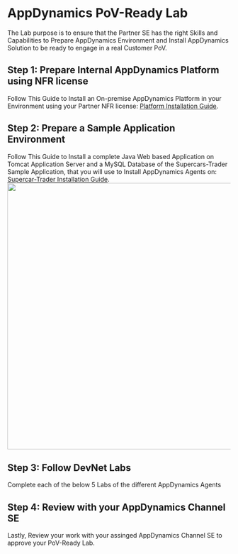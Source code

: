 # AppDynamics PoV-Ready Lab
The Lab purpose is to ensure that the Partner SE has the right Skills and Capabilities to Prepare AppDynamics Environment and Install AppDynamics Solution to be ready to engage in a real Customer PoV. 

## Step 1:  Prepare Internal AppDynamics Platform using NFR license
Follow This Guide to Install an On-premise AppDynamics Platform in your Environment using your Partner NFR license:
[Platform Installation Guide](https://github.com/sherifadel90/AppDynamicsPlatformInstallation).

## Step 2: Prepare a Sample Application Environment
Follow This Guide to Install a complete Java Web based Application on Tomcat Application Server and a MySQL Database of the Supercars-Trader Sample Application,  that you will use to Install AppDynamics Agents on: [Supercar-Trader Installation Guide](https://github.com/sherifadel90/AppDynamics-SupercarsJavaApp).
<img src="https://github.com/sherifadel90/AppDynamics-SupercarsJavaApp/blob/master/doc-images/supercars-home.png" width="600">

## Step 3: Follow DevNet Labs
Complete  each of the  below 5 Labs of the different AppDynamics Agents 

## Step 4: Review with your AppDynamics Channel SE
Lastly, Review your work with your assinged AppDynamics Channel SE to approve your PoV-Ready Lab.
